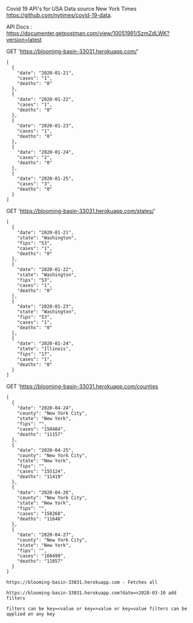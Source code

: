 Covid 19 API's for USA
Data source New York Times https://github.com/nytimes/covid-19-data.

API Docs : https://documenter.getpostman.com/view/10051991/SzmZdLWK?version=latest

 GET 'https://blooming-basin-33031.herokuapp.com/'

```
[
  {
    "date": "2020-01-21",
    "cases": "1",
    "deaths": "0"
  },
  {
    "date": "2020-01-22",
    "cases": "1",
    "deaths": "0"
  },
  {
    "date": "2020-01-23",
    "cases": "1",
    "deaths": "0"
  },
  {
    "date": "2020-01-24",
    "cases": "2",
    "deaths": "0"
  },
  {
    "date": "2020-01-25",
    "cases": "3",
    "deaths": "0"
  }
]
```

 GET 'https://blooming-basin-33031.herokuapp.com/states/'
```
[
  {
    "date": "2020-01-21",
    "state": "Washington",
    "fips": "53",
    "cases": "1",
    "deaths": "0"
  },
  {
    "date": "2020-01-22",
    "state": "Washington",
    "fips": "53",
    "cases": "1",
    "deaths": "0"
  },
  {
    "date": "2020-01-23",
    "state": "Washington",
    "fips": "53",
    "cases": "1",
    "deaths": "0"
  },
  {
    "date": "2020-01-24",
    "state": "Illinois",
    "fips": "17",
    "cases": "1",
    "deaths": "0"
  }
]
 ```
 
GET 'https://blooming-basin-33031.herokuapp.com/counties

```
[
  {
    "date": "2020-04-24",
    "county": "New York City",
    "state": "New York",
    "fips": "",
    "cases": "150484",
    "deaths": "11157"
  },
  {
    "date": "2020-04-25",
    "county": "New York City",
    "state": "New York",
    "fips": "",
    "cases": "155124",
    "deaths": "11419"
  },
  {
    "date": "2020-04-26",
    "county": "New York City",
    "state": "New York",
    "fips": "",
    "cases": "158268",
    "deaths": "11648"
  },
  {
    "date": "2020-04-27",
    "county": "New York City",
    "state": "New York",
    "fips": "",
    "cases": "160499",
    "deaths": "11857"
  }
]
```

```
https://blooming-basin-33031.herokuapp.com - Fetches all

https://blooming-basin-33031.herokuapp.com?date=>2020-03-10 add filters

filters can be key=<value or key=>value or key=value filters can be applied on any key
```